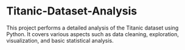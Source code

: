 # Titanic-Dataset-Analysis
This project performs a detailed analysis of the Titanic dataset using Python. It covers various aspects such as data cleaning, exploration, visualization, and basic statistical analysis.
